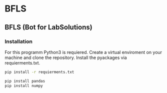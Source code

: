 # BFLS
## BFLS (Bot for LabSolutions)

### Installation
For this programm Python3 is requiered. Create a virtual enviroment on your machine and clone the repository. Install the pyackages via requierments.txt.

``` bash
pip install -r requierments.txt 
```
  
``` bash
pip install pandas
pip install numpy
```

